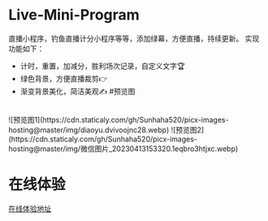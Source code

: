 # Live-Mini-Program
直播小程序，钓鱼直播计分小程序等等，添加绿幕，方便直播，持续更新。
实现功能如下：
- 计时，重置，加减分，胜利场次记录，自定义文字🏆
- 绿色背景，方便直播裁剪👉
- 渐变背景美化，简洁美观✍️
#预览图
</br>
![预览图1](https://cdn.staticaly.com/gh/Sunhaha520/picx-images-hosting@master/img/diaoyu.dvivoojnc28.webp)
![预览图2](https://cdn.staticaly.com/gh/Sunhaha520/picx-images-hosting@master/img/微信图片_20230413153320.1eqbro3htjxc.webp)

# 在线体验
[在线体验地址](https://www.wulihub.com.cn/gc/Qoy3yo/index.html)
